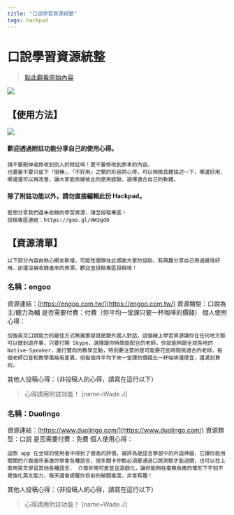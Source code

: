 ```yaml
---
title: "口說學習資源統整"
tags: hackpad
---
```


# 口說學習資源統整

> [點此觀看原始內容](https://g0v.hackpad.tw/0.o2ai9oeig0zf0y0i2hm1dzpvi)

![](https://g0vhackmd.blob.core.windows.net/g0v-hackmd-images/upload_ec27a733ea193cff3d6f2dd9d929b3cb)

## 【使用方法】

![](https://g0vhackmd.blob.core.windows.net/g0v-hackmd-images/upload_2e0a4beb5ab9bf795c101fd6ca65eba2)
#### 歡迎透過附註功能分享自己的使用心得。

```
請不要刪掉或修改到別人的附註唷！更不要修改到原本的內容。
也盡量不要只留下「很棒」、「不好用」之類的形容詞心得，可以稍微具體描述一下，哪邊好用、哪邊還可以再改善，讓大家能依據彼此的使用經驗，選擇適合自己的軟體。

```
#### 除了附註功能以外，請勿直接編輯此份 Hackpad。

```
若想分享我們還未收錄的學習資源，請至投稿專區！
投稿專區連結：https://goo.gl/HW3gdO

```
## 【資源清單】

```
以下部分內容由熱心網友新增，可能性團隊在此感謝大家的協助，有興趣分享自己用過覺得好用、卻還沒被收錄進來的資源，歡迎至投稿專區投稿唷！

```
### 名稱：engoo

資源連結：[https://engoo.com.tw/](https://engoo.com.tw/)
資源類型：口說為主/聽力為輔
是否需要付費：付費（但平均一堂課只要一杯咖啡的價錢）
個人使用心得：
```
加強英文口說能力的最佳方式無庸置疑就是跟外國人對話，這個線上學習資源讓你在任何地方都可以做到這件事，只要打開 Skype，選擇跟你時間能配合的老師，你就能夠跟全球各地的 Native-Speaker，進行雙向的教學互動，特別要注意的是可能要花些時間挑適合的老師，每個老師口音和教學風格有差異，但每個月平均下來一堂課的價錢比一杯咖啡還便宜，還滿划算的。
```
其他人投稿心得：（非投稿人的心得，請寫在這行以下）
> 心得請用附註功能！
> [name=Wade J]



### 名稱：Duolingo

資源連結：[https://www.duolingo.com/](https://www.duolingo.com/)
資源類型：口說
是否需要付費：免費
個人使用心得：
```
這款 app 在全球的使用者中得到了很高的評價，被評為是語言學習中的外語神器，它讓你能用闖關的介面循序漸進的學會各種語言，很多關卡你都必須要通過口說測驗才能過關，也可以在上面用英文學習其他各種語言， 介面非常可愛並且遊戲化，讓你能夠在毫無負擔的情形下不知不覺強化英文能力，每天還會提醒你目前的破關進度，非常有趣！
```
其他人投稿心得：（非投稿人的心得，請寫在這行以下）
> 心得請用附註功能！
> [name=Wade J]


